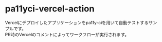 # pa11yci-vercel-action

Vercelにデプロイしたアプリケーションをpa11y-ciを用いて自動テストするサンプルです。  
PR時のVercelのコメントによってワークフローが実行されます。
